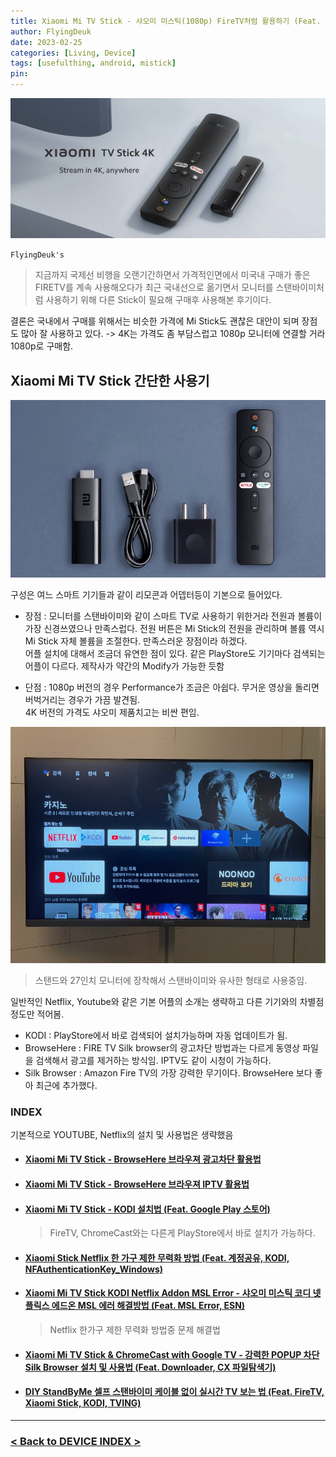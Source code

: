 ```yaml
---
title: Xiaomi Mi TV Stick - 샤오미 미스틱(1080p) FireTV처럼 활용하기 (Feat. KODI, BrowseHere) <2023.9.2 Updated>
author: FlyingDeuk
date: 2023-02-25 
categories: [Living, Device]
tags: [usefulthing, android, mistick]
pin:
---
```


![mistick](/img/living/mistick/mistick.jpg)


`FlyingDeuk's`
> 지금까지 국제선 비행을 오랜기간하면서 가격적인면에서 미국내 구매가 좋은 FIRETV를 계속 사용해오다가 최근 국내선으로 옮기면서 모니터를 스탠바이미처럼 사용하기 위해 다른 Stick이 필요해 구매후 사용해본 후기이다. 

결론은 국내에서 구매를 위해서는 비슷한 가격에 Mi Stick도 괜찮은 대안이 되며 장점도 많아 잘 사용하고 있다. -> 4K는 가격도 좀 부담스럽고 1080p 모니터에 연결할 거라 1080p로 구매함. 

## Xiaomi Mi TV Stick 간단한 사용기

![mistick](/img/living/mistick/mistick0.jpg)

구성은 여느 스마트 기기들과 같이 리모콘과 어뎁터등이 기본으로 들어있다. 

- 장점 : 모니터를 스탠바이미와 같이 스마트 TV로 사용하기 위한거라 전원과 볼륨이 가장 신경쓰였으나 만족스럽다. 전원 버튼은 Mi Stick의 전원을 관리하며 볼륨 역시 Mi Stick 자체 볼륨을 조절한다. 만족스러운 장점이라 하겠다. <br>
어플 설치에 대해서 조금더 유연한 점이 있다. 같은 PlayStore도 기기마다 검색되는 어플이 다르다. 제작사가 약간의 Modify가 가능한 듯함

- 단점 : 1080p 버전의 경우 Performance가 조금은 아쉽다. 무거운 영상을 돌리면 버벅거리는 경우가 가끔 발견됨. <br>
4K 버전의 가격도 샤오미 제품치고는 비싼 편임.

![mistick](/img/living/mistick/mistick1.jpg)
> 스탠드와 27인치 모니터에 장착해서 스탠바이미와 유사한 형태로 사용중임. 

일반적인 Netflix, Youtube와 같은 기본 어플의 소개는 생략하고 다른 기기와의 차별점 정도만 적어봄. 

- KODI : PlayStore에서 바로 검색되어 설치가능하며 자동 업데이트가 됨. 
- BrowseHere : FIRE TV Silk browser의 광고차단 방법과는 다르게 동영상 파일을 검색해서 광고를 제거하는 방식임. IPTV도 같이 시청이 가능하다. 
- Silk Browser : Amazon Fire TV의 가장 강력한 무기이다. BrowseHere 보다 좋아 최근에 추가했다. 

### INDEX
기본적으로 YOUTUBE, Netflix의 설치 및 사용법은 생략했음

- #### [Xiaomi Mi TV Stick - BrowseHere 브라우져 광고차단 활용법](/posts/MiStick-browsehere/)

- #### [Xiaomi Mi TV Stick - BrowseHere 브라우져 IPTV 활용법](/posts/MiStick-iptv/)

- #### [Xiaomi Mi TV Stick - KODI 설치법 (Feat. Google Play 스토어)](/posts/MiStick-kodi/)
    > FireTV, ChromeCast와는 다른게 PlayStore에서 바로 설치가 가능하다. 
- #### [Xiaomi Stick Netflix 한 가구 제한 무력화 방법 (Feat. 계정공유, KODI, NFAuthenticationKey_Windows)](/posts/Xiaomi-netflix/)

- #### [Xiaomi Mi TV Stick KODI Netflix Addon MSL Error - 샤오미 미스틱 코디 넷플릭스 에드온 MSL 에러 해결방법 (Feat. MSL Error, ESN)](/posts/mslerror/)
    > Netflix 한가구 제한 무력화 방법중 문제 해결법

- #### [Xiaomi Mi TV Stick & ChromeCast with Google TV - 강력한 POPUP 차단 Silk Browser 설치 및 사용법 (Feat. Downloader, CX 파일탐색기)](/posts/Silk/)

- #### [DIY StandByMe 셀프 스탠바이미 케이블 없이 실시간 TV 보는 법 (Feat. FireTV, Xiaomi Stick, KODI, TVING)](/posts/iptvtving/)

---------

### [< Back to DEVICE INDEX >](/categories/device/)
